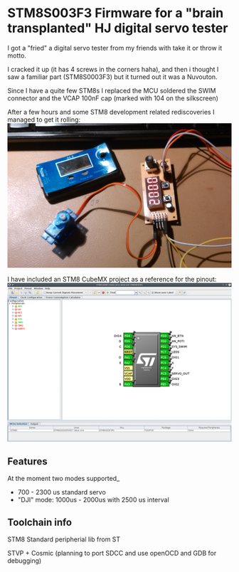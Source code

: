 # STM8S003F3 Firmware for a "brain transplanted" HJ digital servo tester

I got a "fried" a digital servo tester from my friends with take it or throw it motto.

I cracked it up (it has 4 screws in the corners haha), and then i thought I saw a familiar part (STM8S0003F3) but it turned out it was a Nuvouton.

Since I have a quite few STM8s I replaced the MCU soldered the SWIM connector and the VCAP 100nF cap (marked with 104 on the silkscreen)

After a few hours and some STM8 development related rediscoveries I managed to get it rolling:
![The setup](docs/the_ultimate_hj_hacking_rig.jpg?raw=true "Setup")

I have included an STM8 CubeMX project as a reference for the pinout:
![Pinout](docs/cubemx.png?raw=true "Pinout")

## Features
At the moment two modes supported_
 - 700 - 2300 us standard servo
 - "DJI" mode: 1000us - 2000us with 2500 us interval

## Toolchain info

STM8 Standard peripherial lib from ST

STVP + Cosmic (planning to port SDCC and use openOCD and GDB for debugging)
